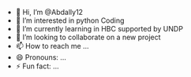 - 👋 Hi, I’m @Abdally12
- 👀 I’m interested in python Coding
- 🌱 I’m currently learning in HBC supported by UNDP
- 💞️ I’m looking to collaborate on a new project
- 📫 How to reach me ...
- 😄 Pronouns: ...
- ⚡ Fun fact: ...

<!---
Abdally12/Abdally12 is a ✨ special ✨ repository because its `README.md` (this file) appears on your GitHub profile.
You can click the Preview link to take a look at your changes.
--->
